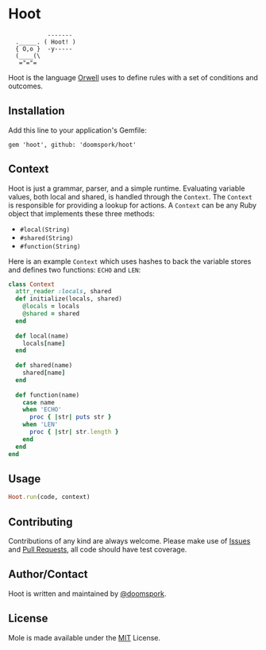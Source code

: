 # Hoot

```
           -------
  ._____. ( Hoot! )
  { O,o }  -y-----
  (____(\
   ="="=
```

Hoot is the language [Orwell](orwell.io) uses to define rules with a set of conditions and outcomes.

## Installation

Add this line to your application's Gemfile:

	gem 'hoot', github: 'doomspork/hoot'

## Context

Hoot is just a grammar, parser, and a simple runtime.  Evaluating variable values, both local and shared, is handled through the `Context`.  The `Context` is responsible for providing a lookup for actions.  A `Context` can be any Ruby object that implements these three methods:

+ `#local(String)`
+ `#shared(String)`
+ `#function(String)`

Here is an example `Context` which uses hashes to back the variable stores and defines two functions: `ECHO` and `LEN`:

```ruby
class Context
  attr_reader :locals, shared
  def initialize(locals, shared)
    @locals = locals
    @shared = shared
  end
  
  def local(name)
    locals[name]
  end
	
  def shared(name)
    shared[name]
  end
  
  def function(name)
  	case name
  	when 'ECHO'
  	  proc { |str| puts str }
  	when 'LEN'
  	  proc { |str| str.length }
  	end
  end
end
```

## Usage

```ruby
Hoot.run(code, context)
```

## Contributing

Contributions of any kind are always welcome.  Please make use of [Issues](https://github.com/doomspork//issues) and [Pull Requests](https://github.com/doomspork/hoot/pulls), all code should have test coverage.

## Author/Contact

Hoot is written and maintained by [@doomspork](github.com/doomspork).

## License

Mole is made available under the [MIT](http://opensource.org/licenses/MIT) License.


